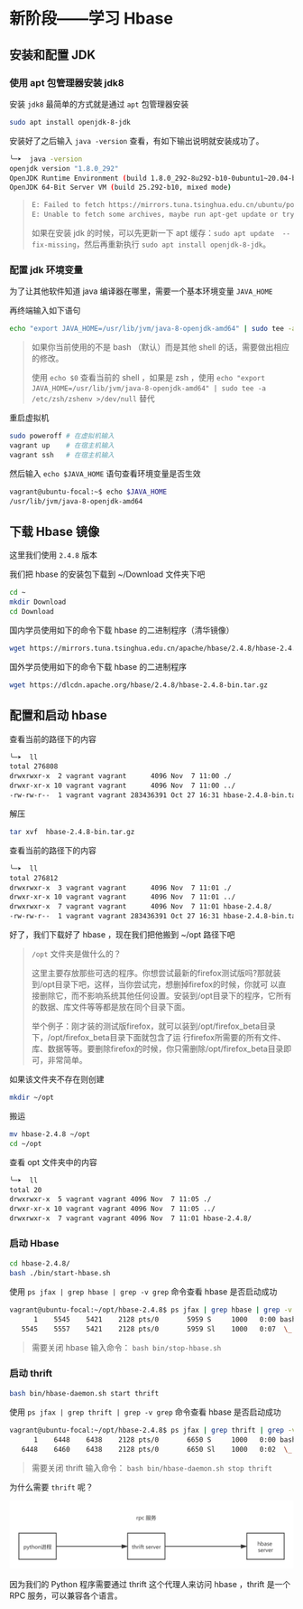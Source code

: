 # 新阶段——学习 Hbase



## 安装和配置 JDK

### 使用 apt 包管理器安装 jdk8

安装 `jdk8` 最简单的方式就是通过 `apt` 包管理器安装

```bash
sudo apt install openjdk-8-jdk
```

安装好了之后输入  `java -version` 查看，有如下输出说明就安装成功了。

```bash
╰─➤  java -version
openjdk version "1.8.0_292"
OpenJDK Runtime Environment (build 1.8.0_292-8u292-b10-0ubuntu1~20.04-b10)
OpenJDK 64-Bit Server VM (build 25.292-b10, mixed mode)
```

> ```bash
> E: Failed to fetch https://mirrors.tuna.tsinghua.edu.cn/ubuntu/pool/main/p/pulseaudio/libpulse0_13.99.1-1ubuntu3.11_amd64.deb  404  Not Found [IP: 101.6.15.130 443]
> E: Unable to fetch some archives, maybe run apt-get update or try with --fix-missing?
> ```
>
> 如果在安装 jdk 的时候，可以先更新一下 apt 缓存：`sudo apt update  --fix-missing`，然后再重新执行 `sudo apt install openjdk-8-jdk`。

### 配置 jdk 环境变量

为了让其他软件知道 java 编译器在哪里，需要一个基本环境变量 `JAVA_HOME` 

再终端输入如下语句

```bash
echo "export JAVA_HOME=/usr/lib/jvm/java-8-openjdk-amd64" | sudo tee -a /etc/profile >/dev/null
```

> 如果你当前使用的不是 bash （默认）而是其他 shell 的话，需要做出相应的修改。
>
> 使用 `echo $0` 查看当前的 shell ，如果是 zsh ，使用 `echo "export JAVA_HOME=/usr/lib/jvm/java-8-openjdk-amd64" | sudo tee -a /etc/zsh/zshenv >/dev/null` 替代

重启虚拟机

```bash
sudo poweroff # 在虚拟机输入
vagrant up    # 在宿主机输入
vagrant ssh   # 在宿主机输入
```

然后输入 `echo $JAVA_HOME` 语句查看环境变量是否生效

```bash
vagrant@ubuntu-focal:~$ echo $JAVA_HOME
/usr/lib/jvm/java-8-openjdk-amd64
```

## 下载 Hbase 镜像

这里我们使用 `2.4.8` 版本

我们把 hbase 的安装包下载到 ~/Download 文件夹下吧

```bash
cd ~
mkdir Download
cd Download
```

国内学员使用如下的命令下载 hbase 的二进制程序（清华镜像）

```bash
wget https://mirrors.tuna.tsinghua.edu.cn/apache/hbase/2.4.8/hbase-2.4.8-bin.tar.gz
```

国外学员使用如下的命令下载 hbase 的二进制程序

```bash
wget https://dlcdn.apache.org/hbase/2.4.8/hbase-2.4.8-bin.tar.gz
```



## 配置和启动 hbase

查看当前的路径下的内容

```bash
╰─➤  ll
total 276808
drwxrwxr-x  2 vagrant vagrant      4096 Nov  7 11:00 ./
drwxr-xr-x 10 vagrant vagrant      4096 Nov  7 11:00 ../
-rw-rw-r--  1 vagrant vagrant 283436391 Oct 27 16:31 hbase-2.4.8-bin.tar.gz
```

解压

```bash
tar xvf  hbase-2.4.8-bin.tar.gz
```

查看当前的路径下的内容

```bash
╰─➤  ll
total 276812
drwxrwxr-x  3 vagrant vagrant      4096 Nov  7 11:01 ./
drwxr-xr-x 10 vagrant vagrant      4096 Nov  7 11:01 ../
drwxrwxr-x  7 vagrant vagrant      4096 Nov  7 11:01 hbase-2.4.8/
-rw-rw-r--  1 vagrant vagrant 283436391 Oct 27 16:31 hbase-2.4.8-bin.tar.gz
```

好了，我们下载好了 hbase ，现在我们把他搬到 ~/opt 路径下吧

> `/opt` 文件夹是做什么的？
>
> 这里主要存放那些可选的程序。你想尝试最新的firefox测试版吗?那就装到/opt目录下吧，这样，当你尝试完，想删掉firefox的时候，你就可 以直接删除它，而不影响系统其他任何设置。安装到/opt目录下的程序，它所有的数据、库文件等等都是放在同个目录下面。
>
> 举个例子：刚才装的测试版firefox，就可以装到/opt/firefox_beta目录下，/opt/firefox_beta目录下面就包含了运 行firefox所需要的所有文件、库、数据等等。要删除firefox的时候，你只需删除/opt/firefox_beta目录即可，非常简单。

如果该文件夹不存在则创建

```bash
mkdir ~/opt
```

搬运

```bash
mv hbase-2.4.8 ~/opt 
cd ~/opt
```

查看 opt 文件夹中的内容

```bash
╰─➤  ll
total 20
drwxrwxr-x  5 vagrant vagrant 4096 Nov  7 11:05 ./
drwxr-xr-x 10 vagrant vagrant 4096 Nov  7 11:05 ../
drwxrwxr-x  7 vagrant vagrant 4096 Nov  7 11:01 hbase-2.4.8/
```

### 启动 Hbase

```bash
cd hbase-2.4.8/
bash ./bin/start-hbase.sh
```

使用 `ps jfax | grep hbase | grep -v grep` 命令查看 hbase 是否启动成功

```bash
vagrant@ubuntu-focal:~/opt/hbase-2.4.8$ ps jfax | grep hbase | grep -v grep
      1    5545    5421    2128 pts/0       5959 S     1000   0:00 bash /home/vagrant/opt/hbase-2.4.8/bin/hbase-daemon.sh --config /home/vagrant/opt/hbase-2.4.8/bin/../conf foreground_start master
   5545    5557    5421    2128 pts/0       5959 Sl    1000   0:07  \_ /usr/lib/jvm/java-8-openjdk-amd64/bin/java -Dproc_master -XX:OnOutOfMemoryError=kill -9 %p -XX:+UseConcMarkSweepGC -Djava.util.logging.config.class=org.apache.hadoop.hbase.logging.JulToSlf4jInitializer -Dhbase.log.dir=/home/vagrant/opt/hbase-2.4.8/bin/../logs -Dhbase.log.file=hbase-vagrant-master-ubuntu-focal.log -Dhbase.home.dir=/home/vagrant/opt/hbase-2.4.8/bin/.. -Dhbase.id.str=vagrant -Dhbase.root.logger=INFO,RFA -Dhbase.security.logger=INFO,RFAS org.apache.hadoop.hbase.master.HMaster start
```

> 需要关闭 hbase 输入命令： `bash bin/stop-hbase.sh` 

### 启动 thrift

```bash
bash bin/hbase-daemon.sh start thrift
```

使用 `ps jfax | grep thrift | grep -v grep` 命令查看 hbase 是否启动成功

```bash
vagrant@ubuntu-focal:~/opt/hbase-2.4.8$ ps jfax | grep thrift | grep -v grep
      1    6448    6438    2128 pts/0       6650 S     1000   0:00 bash /home/vagrant/opt/hbase-2.4.8/bin/hbase-daemon.sh --config /home/vagrant/opt/hbase-2.4.8/bin/../conf foreground_start thrift
   6448    6460    6438    2128 pts/0       6650 Sl    1000   0:02  \_ /usr/lib/jvm/java-8-openjdk-amd64/bin/java -Dproc_thrift -XX:OnOutOfMemoryError=kill -9 %p -XX:+UseConcMarkSweepGC -Djava.util.logging.config.class=org.apache.hadoop.hbase.logging.JulToSlf4jInitializer -Dhbase.log.dir=/home/vagrant/opt/hbase-2.4.8/bin/../logs -Dhbase.log.file=hbase-vagrant-thrift-ubuntu-focal.log -Dhbase.home.dir=/home/vagrant/opt/hbase-2.4.8/bin/.. -Dhbase.id.str=vagrant -Dhbase.root.logger=INFO,RFA -Dhbase.security.logger=INFO,RFAS org.apache.hadoop.hbase.thrift.ThriftServer start
```

> 需要关闭 thrift 输入命令： `bash bin/hbase-daemon.sh stop thrift` 

为什么需要 `thrift` 呢？

![未命名文件(26)](./img/未命名文件(26).png)

因为我们的 Python 程序需要通过 thrift 这个代理人来访问 hbase ，thrift 是一个 RPC 服务，可以兼容各个语言。
